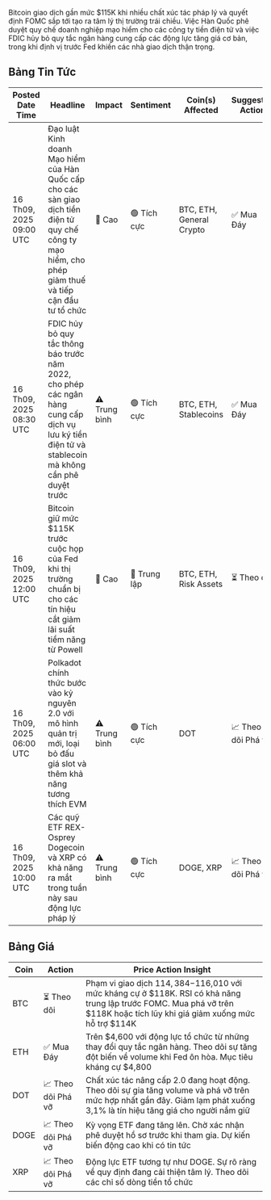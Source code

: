 Bitcoin giao dịch gần mức $115K khi nhiều chất xúc tác pháp lý và quyết định FOMC sắp tới tạo ra tâm lý thị trường trái chiều. Việc Hàn Quốc phê duyệt quy chế doanh nghiệp mạo hiểm cho các công ty tiền điện tử và việc FDIC hủy bỏ quy tắc ngân hàng cung cấp các động lực tăng giá cơ bản, trong khi định vị trước Fed khiến các nhà giao dịch thận trọng.

## Bảng Tin Tức

| Posted Date Time | Headline | Impact | Sentiment | Coin(s) Affected | Suggested Action |
|------------------|----------|--------|-----------|------------------|------------------|
| 16 Th09, 2025 09:00 UTC | Đạo luật Kinh doanh Mạo hiểm của Hàn Quốc cấp cho các sàn giao dịch tiền điện tử quy chế công ty mạo hiểm, cho phép giảm thuế và tiếp cận đầu tư tổ chức | 🚨 Cao | 🟢 Tích cực | BTC, ETH, General Crypto | ✅ Mua Đáy |
| 16 Th09, 2025 08:30 UTC | FDIC hủy bỏ quy tắc thông báo trước năm 2022, cho phép các ngân hàng cung cấp dịch vụ lưu ký tiền điện tử và stablecoin mà không cần phê duyệt trước | ⚠️ Trung bình | 🟢 Tích cực | BTC, ETH, Stablecoins | ✅ Mua Đáy |
| 16 Th09, 2025 12:00 UTC | Bitcoin giữ mức $115K trước cuộc họp của Fed khi thị trường chuẩn bị cho các tín hiệu cắt giảm lãi suất tiềm năng từ Powell | 🚨 Cao | 🔵 Trung lập | BTC, ETH, Risk Assets | ⏳ Theo dõi |
| 16 Th09, 2025 06:00 UTC | Polkadot chính thức bước vào kỷ nguyên 2.0 với mô hình quản trị mới, loại bỏ đấu giá slot và thêm khả năng tương thích EVM | ⚠️ Trung bình | 🟢 Tích cực | DOT | 📈 Theo dõi Phá vỡ |
| 16 Th09, 2025 10:00 UTC | Các quỹ ETF REX-Osprey Dogecoin và XRP có khả năng ra mắt trong tuần này sau động lực pháp lý | ⚠️ Trung bình | 🟢 Tích cực | DOGE, XRP | 📈 Theo dõi Phá vỡ |

## Bảng Giá

| Coin | Action | Price Action Insight |
|------|--------|---------------------|
| BTC | ⏳ Theo dõi | Phạm vi giao dịch $114,384-$116,010 với mức kháng cự ở $118K. RSI có khả năng trung lập trước FOMC. Mua phá vỡ trên $118K hoặc tích lũy khi giá giảm xuống mức hỗ trợ $114K |
| ETH | ✅ Mua Đáy | Trên $4,600 với động lực tổ chức từ những thay đổi quy tắc ngân hàng. Theo dõi sự tăng đột biến về volume khi Fed ôn hòa. Mục tiêu kháng cự $4,800 |
| DOT | 📈 Theo dõi Phá vỡ | Chất xúc tác nâng cấp 2.0 đang hoạt động. Theo dõi sự gia tăng volume và phá vỡ trên mức hợp nhất gần đây. Giảm lạm phát xuống 3,1% là tín hiệu tăng giá cho người nắm giữ |
| DOGE | 📈 Theo dõi Phá vỡ | Kỳ vọng ETF đang tăng lên. Chờ xác nhận phê duyệt hồ sơ trước khi tham gia. Dự kiến biến động cao khi có tin tức |
| XRP | 📈 Theo dõi Phá vỡ | Động lực ETF tương tự như DOGE. Sự rõ ràng về quy định đang cải thiện tâm lý. Theo dõi các chỉ số dòng tiền tổ chức |